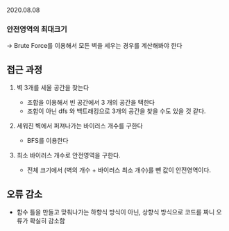 

2020.08.08

### 안전영역의 **최대크기**

→ Brute Force를 이용해서 모든 벽을 세우는 경우를 계산해봐야 한다

## 접근 과정

1. 벽 3개를 세울 공간을 찾는다

    - 조합을 이용해서 빈 공간에서 3 개의 공간을 택한다
    - 조합이 아닌 dfs 와 백트래킹으로 3개의 공간을 찾을 수도 있을 것 같다.

2. 세워진 벽에서 퍼져나가는 바이러스 개수를 구한다
    - BFS를 이용한다

3. 최소 바이러스 개수로 안전영역을 구한다.

    - 전체 크기에서 (벽의 개수 + 바이러스 최소 개수)를 뺀 값이 안전영역이다.

## 오류 감소

- 함수 틀을 만들고 맞춰나가는 하향식 방식이 아닌, 상향식 방식으로 코드를 짜니 오류가 확실히 감소함